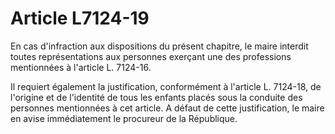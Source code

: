# Article L7124-19

En cas d'infraction aux dispositions du présent chapitre, le maire interdit toutes représentations aux personnes exerçant une des professions mentionnées à l'article L. 7124-16.

Il requiert également la justification, conformément à l'article L. 7124-18, de l'origine et de l'identité de tous les enfants placés sous la conduite des personnes mentionnées à cet article. A défaut de cette justification, le maire en avise immédiatement le procureur de la République.